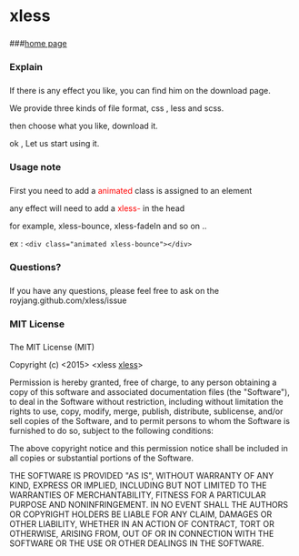 # xless
###
###[home page](http://royjang.github.io/xless/)

### Explain

###

If there is any effect you like, you can find him on the download page.

We provide three kinds of file format, css , less and scss.

then choose what you like, download it.

ok , Let us start using it.

### Usage note
###

First you need to add a <font color="red"> animated </font> class is assigned to an element

any effect will need to add a <font color="red"> xless- </font> in the head

for example, xless-bounce, xless-fadeIn and so on ..

ex : `<div class="animated xless-bounce"></div>`

### Questions?
###
If you have any questions, please feel free to ask on the royjang.github.com/xless/issue

### MIT License
###
The MIT License (MIT)

Copyright (c) <2015> <xless [xless](http://royJang.github.io/xless)>

Permission is hereby granted, free of charge, to any person obtaining a copy
of this software and associated documentation files (the "Software"), to deal
in the Software without restriction, including without limitation the rights
to use, copy, modify, merge, publish, distribute, sublicense, and/or sell
copies of the Software, and to permit persons to whom the Software is
furnished to do so, subject to the following conditions:

The above copyright notice and this permission notice shall be included in
all copies or substantial portions of the Software.

THE SOFTWARE IS PROVIDED "AS IS", WITHOUT WARRANTY OF ANY KIND, EXPRESS OR
IMPLIED, INCLUDING BUT NOT LIMITED TO THE WARRANTIES OF MERCHANTABILITY,
FITNESS FOR A PARTICULAR PURPOSE AND NONINFRINGEMENT. IN NO EVENT SHALL THE
AUTHORS OR COPYRIGHT HOLDERS BE LIABLE FOR ANY CLAIM, DAMAGES OR OTHER
LIABILITY, WHETHER IN AN ACTION OF CONTRACT, TORT OR OTHERWISE, ARISING FROM,
OUT OF OR IN CONNECTION WITH THE SOFTWARE OR THE USE OR OTHER DEALINGS IN
THE SOFTWARE.